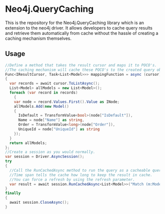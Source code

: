 # Neo4j.QueryCaching

This is the repository for the Neo4j.QueryCaching library which is an extension to the neo4j driver. It allows developers to cache query results and retrieve them automatically from cache without the hassle of creating a caching mechanism themselves.

## Usage
```cs
//Define a method that takes the result cursor and maps it to POCO's.
//The caching mechanism will cache these POCO's to the created query object.
Func<IResultCursor, Task<List<Model>>> mappingFunction = async (cursor) =>
{
  var records = await cursor.ToListAsync();
  List<Model> allModels = new List<Model>();
  foreach (var record in records)
    {
    var node = record.Values.First().Value as INode;
    allModels.Add(new Model()
    {
      IsDefault = TransformValue<bool>(node["IsDefault"]),
      Name = node["Name"] as string,
      Order = TransformValue<long>(node["Order"]),
      UniqueId = node["UniqueId"] as string
    });
  }
  return allModels;
};
//Create a session as you would normally.
var session = Driver.AsyncSession();
try
{
  //Call the RunCachedAsync method to run the query as a cacheable query.
  //Time span tells the cache how long to keep the result in cache.
  //You can force a refresh by using the refresh parameter.
  var result = await session.RunCachedAsync<List<Model>>("Match (m:Model) return m",mappingFunction,TimeSpan.FromMinutes(5));
}
finally
{
  await session.CloseAsync();
}
```
